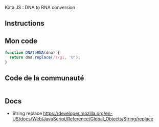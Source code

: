 Kata JS : DNA to RNA conversion 

## Instructions

## Mon code
```js
function DNAtoRNA(dna) {
  return dna.replace(/T/gi, 'U');
}
```

## Code de la communauté
```js
```

## Docs
- String replace https://developer.mozilla.org/en-US/docs/Web/JavaScript/Reference/Global_Objects/String/replace
